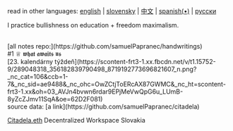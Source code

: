 read in other languages: [english](https://github.com/samuelPapranec/samuelPapranec/README.md/) | [slovensky](https://github.com/samuelPapranec/samuelPapranec/README_sk.md/) | [中文](https://github.com/samuelPapranec/samuelPapranec/README_cn.md/) | [spanish(•)](https://github.com/samuelPapranec/samuelPapranec/README_es.md/) | [русски](https://github.com/samuelPapranec/samuelPapranec/README_ru.md/) 
<p align=“center”>
I practice bullishness on education  +  freedom maximalism.
</p>
  <br>
[all notes repo:](https://github.com/samuelPapranec/handwritings)
<br>
#1 ♕ 𝖜𝖍𝖆𝖙 𝖆𝖜𝖆𝖎𝖙𝖘 𝖚𝖘 <br>
[23. kalendárny týždeň](https://scontent-frt3-1.xx.fbcdn.net/v/t1.15752-9/289048318_356182839790498_8719192773696821607_n.png?_nc_cat=106&ccb=1-7&_nc_sid=ae9488&_nc_ohc=OwZCtjToERcAX87GWMC&_nc_ht=scontent-frt3-1.xx&oh=03_AVJn4bvwn6rdar9EPjMeVwQpG6u_LUmB-8yZcZJmv11SqA&oe=62D2F081)
 <br>    
source data: 
[a link](https://github.com/samuelPapranec/citadela)

[Citadela.eth](tbd) Decentralized Workspace Slovakia